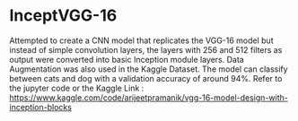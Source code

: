# InceptVGG-16
Attempted to create a CNN model that replicates the VGG-16 model but instead of simple convolution layers, the layers with 256 and 512 filters as output were converted into basic Inception module layers. 
Data Augmentation was also used in the Kaggle Dataset.
The model can classify between cats and dog with a validation accuracy of around 94%.
Refer to the jupyter code or the Kaggle Link : 
https://www.kaggle.com/code/arijeetpramanik/vgg-16-model-design-with-inception-blocks
